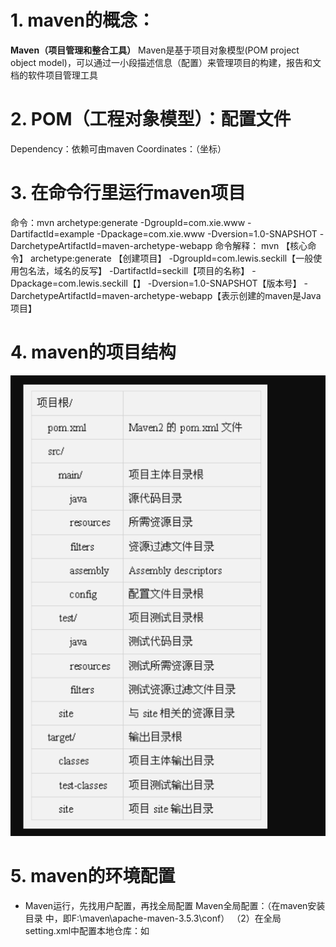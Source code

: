 # 1. maven的概念：
**Maven（项目管理和整合工具）**
Maven是基于项目对象模型(POM project object model)，可以通过一小段描述信息（配置）来管理项目的构建，报告和文档的软件项目管理工具
# 2. POM（工程对象模型）：配置文件
   Dependency：依赖可由maven
   Coordinates：（坐标）
# 3. 在命令行里运行maven项目
命令：mvn archetype:generate -DgroupId=com.xie.www -DartifactId=example -Dpackage=com.xie.www -Dversion=1.0-SNAPSHOT -DarchetypeArtifactId=maven-archetype-webapp
命令解释：
mvn 【核心命令】
archetype:generate 【创建项目】
-DgroupId=com.lewis.seckill【一般使用包名法，域名的反写】
-DartifactId=seckill【项目的名称】 
-Dpackage=com.lewis.seckill【】
-Dversion=1.0-SNAPSHOT【版本号】
-DarchetypeArtifactId=maven-archetype-webapp【表示创建的maven是Java项目】
# 4. maven的项目结构
![](_v_images/_1536646698_10163.png)
# 5. maven的环境配置
- Maven运行，先找用户配置，再找全局配置
Maven全局配置：（在maven安装目录 中，即F:\maven\apache-maven-3.5.3\conf）
（2）在全局setting.xml中配置本地仓库：如

